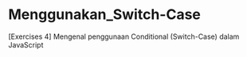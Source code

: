 # Menggunakan_Switch-Case
[Exercises 4] Mengenal penggunaan Conditional (Switch-Case) dalam JavaScript
